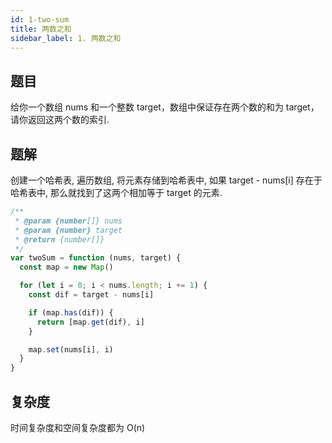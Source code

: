 ```yaml
---
id: 1-two-sum
title: 两数之和
sidebar_label: 1. 两数之和
---
```


## 题目

给你一个数组 nums 和一个整数 target，数组中保证存在两个数的和为 target，请你返回这两个数的索引.

## 题解

创建一个哈希表, 遍历数组, 将元素存储到哈希表中, 如果 target - nums[i] 存在于哈希表中, 那么就找到了这两个相加等于 target 的元素.

```ts
/**
 * @param {number[]} nums
 * @param {number} target
 * @return {number[]}
 */
var twoSum = function (nums, target) {
  const map = new Map()

  for (let i = 0; i < nums.length; i += 1) {
    const dif = target - nums[i]

    if (map.has(dif)) {
      return [map.get(dif), i]
    }

    map.set(nums[i], i)
  }
}
```

## 复杂度

时间复杂度和空间复杂度都为 O(n)
